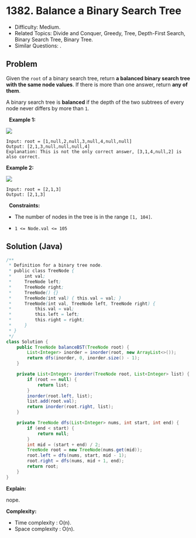 # 1382. Balance a Binary Search Tree

- Difficulty: Medium.
- Related Topics: Divide and Conquer, Greedy, Tree, Depth-First Search, Binary Search Tree, Binary Tree.
- Similar Questions: .

## Problem

Given the ```root``` of a binary search tree, return **a **balanced** binary search tree with the same node values**. If there is more than one answer, return **any of them**.

A binary search tree is **balanced** if the depth of the two subtrees of every node never differs by more than ```1```.

 
**Example 1:**

![](https://assets.leetcode.com/uploads/2021/08/10/balance1-tree.jpg)

```
Input: root = [1,null,2,null,3,null,4,null,null]
Output: [2,1,3,null,null,null,4]
Explanation: This is not the only correct answer, [3,1,4,null,2] is also correct.
```

**Example 2:**

![](https://assets.leetcode.com/uploads/2021/08/10/balanced2-tree.jpg)

```
Input: root = [2,1,3]
Output: [2,1,3]
```

 
**Constraints:**


	
- The number of nodes in the tree is in the range ```[1, 104]```.
	
- ```1 <= Node.val <= 105```



## Solution (Java)

```java
/**
 * Definition for a binary tree node.
 * public class TreeNode {
 *     int val;
 *     TreeNode left;
 *     TreeNode right;
 *     TreeNode() {}
 *     TreeNode(int val) { this.val = val; }
 *     TreeNode(int val, TreeNode left, TreeNode right) {
 *         this.val = val;
 *         this.left = left;
 *         this.right = right;
 *     }
 * }
 */
class Solution {
    public TreeNode balanceBST(TreeNode root) {
        List<Integer> inorder = inorder(root, new ArrayList<>());
        return dfs(inorder, 0, inorder.size() - 1);
    }

    private List<Integer> inorder(TreeNode root, List<Integer> list) {
        if (root == null) {
            return list;
        }
        inorder(root.left, list);
        list.add(root.val);
        return inorder(root.right, list);
    }

    private TreeNode dfs(List<Integer> nums, int start, int end) {
        if (end < start) {
            return null;
        }
        int mid = (start + end) / 2;
        TreeNode root = new TreeNode(nums.get(mid));
        root.left = dfs(nums, start, mid - 1);
        root.right = dfs(nums, mid + 1, end);
        return root;
    }
}
```

**Explain:**

nope.

**Complexity:**

* Time complexity : O(n).
* Space complexity : O(n).
